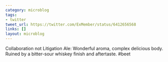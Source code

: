 ```yaml
---
category: microblog
tags:
- twitter
tweet_url: https://twitter.com/ExMember/status/6412656568
links: []
layout: microblog
---
```

Collaboration not Litigation Ale: Wonderful aroma, complex delicious body. Ruined by a bitter-sour whiskey finish and aftertaste. #beet

